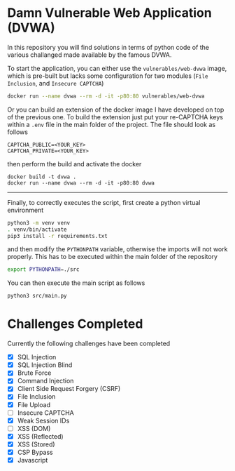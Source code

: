 # Damn Vulnerable Web Application (DVWA)

In this repository you will find solutions in terms of python code of the various challanged made available by the famous DVWA. 

To start the application, you can either use the `vulnerables/web-dvwa` image, which is pre-built but lacks some configuration for two modules (`File Inclusion`, and `Insecure CAPTCHA`)

```sh
docker run --name dvwa --rm -d -it -p80:80 vulnerables/web-dvwa
```

Or you can build an extension of the docker image I have developed on
top of the previous one. To build the extension just put your
re-CAPTCHA keys within a `.env` file in the main folder of the
project. The file should look as follows

```
CAPTCHA_PUBLIC=<YOUR_KEY>
CAPTCHA_PRIVATE=<YOUR_KEY>
```

then perform the build and activate the docker

```
docker build -t dvwa .
docker run --name dvwa --rm -d -it -p80:80 dvwa
```

------------

Finally, to correctly executes the script, first create a python virtual environment 

```sh
python3 -m venv venv
. venv/bin/activate
pip3 install -r requirements.txt
```

and then modify the `PYTHONPATH` variable, otherwise the imports will
not work properly. This has to be executed within the main folder of
the repository

```sh
export PYTHONPATH=./src
```

You can then execute the main script as follows

```sh
python3 src/main.py
```

# Challenges Completed

Currently the following challenges have been completed

- [X] SQL Injection
- [X] SQL Injection Blind
- [X] Brute Force
- [X] Command Injection
- [X] Client Side Request Forgery (CSRF)
- [X] File Inclusion
- [X] File Upload
- [ ] Insecure CAPTCHA
- [X] Weak Session IDs
- [ ] XSS (DOM)
- [X] XSS (Reflected)
- [X] XSS (Stored)
- [X] CSP Bypass
- [X] Javascript
